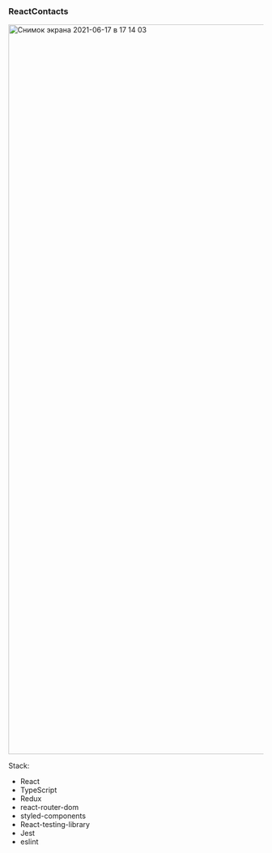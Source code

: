 ### ReactContacts

<img width="1440" alt="Снимок экрана 2021-06-17 в 17 14 03" src="https://user-images.githubusercontent.com/33845587/122413941-6f544a00-cf8f-11eb-8fae-98c2ace4b349.png">

Stack:

- React
- TypeScript
- Redux
- react-router-dom
- styled-components
- React-testing-library
- Jest
- eslint

